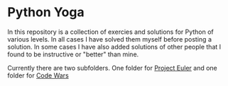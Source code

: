 # Python Yoga

In this repository is a collection of exercies and solutions for Python of various levels. In all cases I have solved them myself before posting a solution. In some cases
I have also added solutions of other people that I found to be instructive or "better" than mine.

Currently there are two subfolders. One folder for [Project Euler](https://projecteuler.net/) and one folder for [Code Wars](https://www.codewars.come)
